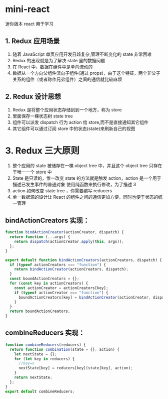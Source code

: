# mini-react

迷你版本 react 用于学习

## 1. Redux 应用场景

1. 随着 JavaScript 单页应用开发日趋复杂,管理不断变化的 state 非常困难
2. Redux 的出现就是为了解决 state 里的数据问题
3. 在 React 中，数据在组件中是单向流动的
4. 数据从一个方向父组件流向子组件(通过 props)，由于这个特征，两个非父子关系的组件（或者称作兄弟组件）之间的通信就比较麻烦

## 2. Redux 设计思想

1. Redux 是将整个应用状态存储到到一个地方，称为 store
2. 里面保存一棵状态树 state tree
3. 组件可以派发 dispatch 行为 action 给 store,而不是直接通知其它组件
4. 其它组件可以通过订阅 store 中的状态(state)来刷新自己的视图

# 3. Redux 三大原则

1. 整个应用的 state 被储存在一棵 object tree 中，并且这个 object tree 只存在于唯一一个 store 中
2. State 是只读的，惟一改变 state 的方法就是触发 action，action 是一个用于描述已发生事件的普通对象 使用纯函数来执行修改，为了描述 3
3. action 如何改变 state tree ，你需要编写 reducers
4. 单一数据源的设计让 React 的组件之间的通信更加方便，同时也便于状态的统一管理

## bindActionCreators 实现：

```js
function bindActionCreator(actionCreator, dispatch) {
  return function (...args) {
    return dispatch(actionCreator.apply(this, args));
  };
}

export default function bindActionCreators(actionCreators, dispatch) {
  if (typeof actionCreators === "function") {
    return bindActionCreator(actionCreators, dispatch);
  }
  const boundActionCreators = {};
  for (const key in actionCreators) {
    const actionCreator = actionCreators[key];
    if (typeof actionCreator === "function") {
      boundActionCreators[key] = bindActionCreator(actionCreator, dispatch);
    }
  }
  return boundActionCreators;
}
```

## combineReducers 实现：

```js
function combineReducers(reducers) {
  return function combination(state = {}, action) {
    let nextState = {};
    for (let key in reducers) {
      //key=x
      nextState[key] = reducers[key](state[key], action);
    }
    return nextState;
  };
}
export default combineReducers;
```
